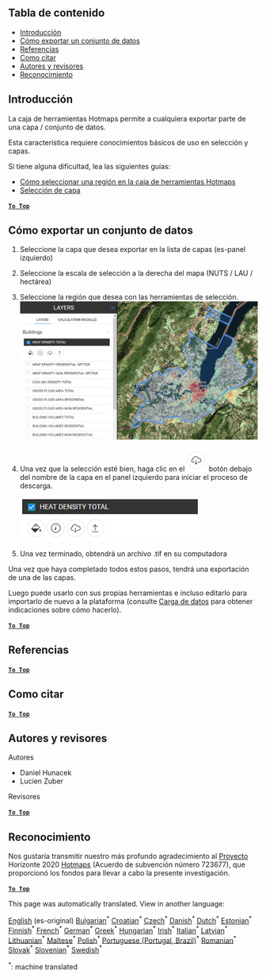 <h2> Tabla de contenido </h2><ul><li> <a href="#Introduction">Introducción</a> </li><li> <a href="#How-to-export-a-dataset">Cómo exportar un conjunto de datos</a> </li><li> <a href="#References">Referencias</a> </li><li> <a href="#How-to-cite">Como citar</a> </li><li> <a href="#Authors-and-reviewers">Autores y revisores</a> </li><li> <a href="#Acknowledgement">Reconocimiento</a> </li></ul><h2> Introducción </h2><p> La caja de herramientas Hotmaps permite a cualquiera exportar parte de una capa / conjunto de datos. </p><p> Esta característica requiere conocimientos básicos de uso en selección y capas. </p><p> Si tiene alguna dificultad, lea las siguientes guías: </p><ul><li> <a href="How-to-select-a-region-in-the-Hotmaps-toolbox">Cómo seleccionar una región en la caja de herramientas Hotmaps</a> </li><li> <a href="Layer-section">Selección de capa</a> </li></ul><p><ins> <code><strong><a href="#table-of-contents">To Top</a></strong></code> </ins> </p><h2> Cómo exportar un conjunto de datos </h2><ol><li><p> Seleccione la capa que desea exportar en la lista de capas (es-panel izquierdo) </p></li><li><p> Seleccione la escala de selección a la derecha del mapa (NUTS / LAU / hectárea) </p></li><li><p> Seleccione la región que desea con las herramientas de selección. <img alt="export_selection" src="images/export_selection.png"/></p></li><li><p> Una vez que la selección esté bien, haga clic en el <img alt="botón exportar" src="images/layer-export-btn.png"/> botón debajo del nombre de la capa en el panel izquierdo para iniciar el proceso de descarga. </p><p><img alt="opciones de capa" src="images/layer-options.png"/></p></li><li><p> Una vez terminado, obtendrá un archivo .tif en su computadora </p></li></ol><p> Una vez que haya completado todos estos pasos, tendrá una exportación de una de las capas. </p><p> Luego puede usarlo con sus propias herramientas e incluso editarlo para importarlo de nuevo a la plataforma (consulte <a href="Data_upload">Carga de datos</a> para obtener indicaciones sobre cómo hacerlo). </p><p><ins> <code><strong><a href="#table-of-contents">To Top</a></strong></code> </ins> </p><h2> Referencias </h2><p><ins> <code><strong><a href="#table-of-contents">To Top</a></strong></code> </ins> </p><h2> Como citar </h2><p><ins> <code><strong><a href="#table-of-contents">To Top</a></strong></code> </ins> </p><h2> Autores y revisores </h2><p> Autores </p><ul><li> Daniel Hunacek </li><li> Lucien Zuber </li></ul><p> Revisores </p><p><ins> <code><strong><a href="#table-of-contents">To Top</a></strong></code> </ins> </p><h2> Reconocimiento </h2><p> Nos gustaría transmitir nuestro más profundo agradecimiento al <a href="https://www.hotmaps-project.eu">Proyecto</a> Horizonte 2020 <a href="https://www.hotmaps-project.eu">Hotmaps</a> (Acuerdo de subvención número 723677), que proporcionó los fondos para llevar a cabo la presente investigación. </p><p><ins> <code><strong><a href="#table-of-contents">To Top</a></strong></code> </ins> </p>

This page was automatically translated. View in another language:

[English](en-Data-export-functionalities) (es-original) [Bulgarian](bg-Data-export-functionalities)<sup>\*</sup> [Croatian](hr-Data-export-functionalities)<sup>\*</sup> [Czech](cs-Data-export-functionalities)<sup>\*</sup> [Danish](da-Data-export-functionalities)<sup>\*</sup> [Dutch](nl-Data-export-functionalities)<sup>\*</sup> [Estonian](et-Data-export-functionalities)<sup>\*</sup> [Finnish](fi-Data-export-functionalities)<sup>\*</sup> [French](fr-Data-export-functionalities)<sup>\*</sup> [German](de-Data-export-functionalities)<sup>\*</sup> [Greek](el-Data-export-functionalities)<sup>\*</sup> [Hungarian](hu-Data-export-functionalities)<sup>\*</sup> [Irish](ga-Data-export-functionalities)<sup>\*</sup> [Italian](it-Data-export-functionalities)<sup>\*</sup> [Latvian](lv-Data-export-functionalities)<sup>\*</sup> [Lithuanian](lt-Data-export-functionalities)<sup>\*</sup> [Maltese](mt-Data-export-functionalities)<sup>\*</sup> [Polish](pl-Data-export-functionalities)<sup>\*</sup> [Portuguese (Portugal, Brazil)](pt-Data-export-functionalities)<sup>\*</sup> [Romanian](ro-Data-export-functionalities)<sup>\*</sup> [Slovak](sk-Data-export-functionalities)<sup>\*</sup> [Slovenian](sl-Data-export-functionalities)<sup>\*</sup>  [Swedish](sv-Data-export-functionalities)<sup>\*</sup> 

<sup>\*</sup>: machine translated
